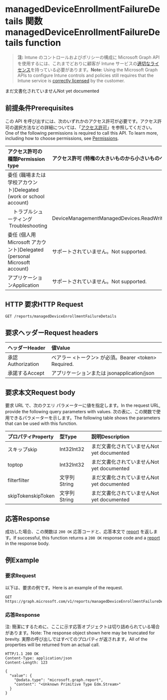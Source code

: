 # <a name="manageddeviceenrollmentfailuredetails-function"></a><span data-ttu-id="659f6-101">managedDeviceEnrollmentFailureDetails 関数</span><span class="sxs-lookup"><span data-stu-id="659f6-101">managedDeviceEnrollmentFailureDetails function</span></span>

> <span data-ttu-id="659f6-102">**注:** Intune のコントロールおよびポリシーの構成に Microsoft Graph API を使用するには、これまでどおりに顧客が Intune サービスの[適切なライセンス](https://go.microsoft.com/fwlink/?linkid=839381)を持っている必要があります。</span><span class="sxs-lookup"><span data-stu-id="659f6-102">**Note:** Using the Microsoft Graph APIs to configure Intune controls and policies still requires that the Intune service is [correctly licensed](https://go.microsoft.com/fwlink/?linkid=839381) by the customer.</span></span>

<span data-ttu-id="659f6-103">まだ文書化されていません</span><span class="sxs-lookup"><span data-stu-id="659f6-103">Not yet documented</span></span>
## <a name="prerequisites"></a><span data-ttu-id="659f6-104">前提条件</span><span class="sxs-lookup"><span data-stu-id="659f6-104">Prerequisites</span></span>
<span data-ttu-id="659f6-p101">この API を呼び出すには、次のいずれかのアクセス許可が必要です。アクセス許可の選択方法などの詳細については、「[アクセス許可](../../../concepts/permissions_reference.md)」を参照してください。</span><span class="sxs-lookup"><span data-stu-id="659f6-p101">One of the following permissions is required to call this API. To learn more, including how to choose permissions, see [Permissions](../../../concepts/permissions_reference.md).</span></span>

|<span data-ttu-id="659f6-107">アクセス許可の種類</span><span class="sxs-lookup"><span data-stu-id="659f6-107">Permission type</span></span>|<span data-ttu-id="659f6-108">アクセス許可 (特権の大きいものから小さいものへ)</span><span class="sxs-lookup"><span data-stu-id="659f6-108">Permissions (from most to least privileged)</span></span>|
|:---|:---|
|<span data-ttu-id="659f6-109">委任 (職場または学校アカウント)</span><span class="sxs-lookup"><span data-stu-id="659f6-109">Delegated (work or school account)</span></span>||
| <span data-ttu-id="659f6-110">&nbsp; &nbsp; トラブルシューティング</span><span class="sxs-lookup"><span data-stu-id="659f6-110">&nbsp; &nbsp;Troubleshooting</span></span> | <span data-ttu-id="659f6-111">DeviceManagementManagedDevices.ReadWrite.All</span><span class="sxs-lookup"><span data-stu-id="659f6-111">DeviceManagementManagedDevices.ReadWrite.All</span></span>|
|<span data-ttu-id="659f6-112">委任 (個人用 Microsoft アカウント)</span><span class="sxs-lookup"><span data-stu-id="659f6-112">Delegated (personal Microsoft account)</span></span>|<span data-ttu-id="659f6-113">サポートされていません。</span><span class="sxs-lookup"><span data-stu-id="659f6-113">Not supported.</span></span>|
|<span data-ttu-id="659f6-114">アプリケーション</span><span class="sxs-lookup"><span data-stu-id="659f6-114">Application</span></span>|<span data-ttu-id="659f6-115">サポートされていません。</span><span class="sxs-lookup"><span data-stu-id="659f6-115">Not supported.</span></span>|

## <a name="http-request"></a><span data-ttu-id="659f6-116">HTTP 要求</span><span class="sxs-lookup"><span data-stu-id="659f6-116">HTTP Request</span></span>
<!-- {
  "blockType": "ignored"
}
-->
``` http
GET /reports/managedDeviceEnrollmentFailureDetails
```

## <a name="request-headers"></a><span data-ttu-id="659f6-117">要求ヘッダー</span><span class="sxs-lookup"><span data-stu-id="659f6-117">Request headers</span></span>
|<span data-ttu-id="659f6-118">ヘッダー</span><span class="sxs-lookup"><span data-stu-id="659f6-118">Header</span></span>|<span data-ttu-id="659f6-119">値</span><span class="sxs-lookup"><span data-stu-id="659f6-119">Value</span></span>|
|:---|:---|
|<span data-ttu-id="659f6-120">承認</span><span class="sxs-lookup"><span data-stu-id="659f6-120">Authorization</span></span>|<span data-ttu-id="659f6-121">ベアラー &lt;トークン&gt; が必須。</span><span class="sxs-lookup"><span data-stu-id="659f6-121">Bearer &lt;token&gt; Required.</span></span>|
|<span data-ttu-id="659f6-122">承諾する</span><span class="sxs-lookup"><span data-stu-id="659f6-122">Accept</span></span>|<span data-ttu-id="659f6-123">アプリケーションまたは json</span><span class="sxs-lookup"><span data-stu-id="659f6-123">application/json</span></span>|

## <a name="request-body"></a><span data-ttu-id="659f6-124">要求本文</span><span class="sxs-lookup"><span data-stu-id="659f6-124">Request body</span></span>
<span data-ttu-id="659f6-125">要求 URL で、次のクエリ パラメーターに値を指定します。</span><span class="sxs-lookup"><span data-stu-id="659f6-125">In the request URL, provide the following query parameters with values.</span></span>
<span data-ttu-id="659f6-126">次の表に、この関数で使用できるパラメーターを示します。</span><span class="sxs-lookup"><span data-stu-id="659f6-126">The following table shows the parameters that can be used with this function.</span></span>

|<span data-ttu-id="659f6-127">プロパティ</span><span class="sxs-lookup"><span data-stu-id="659f6-127">Property</span></span>|<span data-ttu-id="659f6-128">型</span><span class="sxs-lookup"><span data-stu-id="659f6-128">Type</span></span>|<span data-ttu-id="659f6-129">説明</span><span class="sxs-lookup"><span data-stu-id="659f6-129">Description</span></span>|
|:---|:---|:---|
|<span data-ttu-id="659f6-130">スキップ</span><span class="sxs-lookup"><span data-stu-id="659f6-130">skip</span></span>|<span data-ttu-id="659f6-131">Int32</span><span class="sxs-lookup"><span data-stu-id="659f6-131">Int32</span></span>|<span data-ttu-id="659f6-132">まだ文書化されていません</span><span class="sxs-lookup"><span data-stu-id="659f6-132">Not yet documented</span></span>|
|<span data-ttu-id="659f6-133">top</span><span class="sxs-lookup"><span data-stu-id="659f6-133">top</span></span>|<span data-ttu-id="659f6-134">Int32</span><span class="sxs-lookup"><span data-stu-id="659f6-134">Int32</span></span>|<span data-ttu-id="659f6-135">まだ文書化されていません</span><span class="sxs-lookup"><span data-stu-id="659f6-135">Not yet documented</span></span>|
|<span data-ttu-id="659f6-136">filter</span><span class="sxs-lookup"><span data-stu-id="659f6-136">filter</span></span>|<span data-ttu-id="659f6-137">文字列</span><span class="sxs-lookup"><span data-stu-id="659f6-137">String</span></span>|<span data-ttu-id="659f6-138">まだ文書化されていません</span><span class="sxs-lookup"><span data-stu-id="659f6-138">Not yet documented</span></span>|
|<span data-ttu-id="659f6-139">skipToken</span><span class="sxs-lookup"><span data-stu-id="659f6-139">skipToken</span></span>|<span data-ttu-id="659f6-140">文字列</span><span class="sxs-lookup"><span data-stu-id="659f6-140">String</span></span>|<span data-ttu-id="659f6-141">まだ文書化されていません</span><span class="sxs-lookup"><span data-stu-id="659f6-141">Not yet documented</span></span>|



## <a name="response"></a><span data-ttu-id="659f6-142">応答</span><span class="sxs-lookup"><span data-stu-id="659f6-142">Response</span></span>
<span data-ttu-id="659f6-143">成功した場合、この関数は `200 OK` 応答コードと、応答本文で [report](../resources/intune_shared_report.md) を返します。</span><span class="sxs-lookup"><span data-stu-id="659f6-143">If successful, this function returns a `200 OK` response code and a [report](../resources/intune_shared_report.md) in the response body.</span></span>

## <a name="example"></a><span data-ttu-id="659f6-144">例</span><span class="sxs-lookup"><span data-stu-id="659f6-144">Example</span></span>
### <a name="request"></a><span data-ttu-id="659f6-145">要求</span><span class="sxs-lookup"><span data-stu-id="659f6-145">Request</span></span>
<span data-ttu-id="659f6-146">以下は、要求の例です。</span><span class="sxs-lookup"><span data-stu-id="659f6-146">Here is an example of the request.</span></span>
``` http
GET https://graph.microsoft.com/v1/reports/managedDeviceEnrollmentFailureDetails(skip=4,top=3,filter='parameterValue',skipToken='parameterValue')
```

### <a name="response"></a><span data-ttu-id="659f6-147">応答</span><span class="sxs-lookup"><span data-stu-id="659f6-147">Response</span></span>
<span data-ttu-id="659f6-148">注: 簡潔にするために、ここに示す応答オブジェクトは切り詰められている場合があります。</span><span class="sxs-lookup"><span data-stu-id="659f6-148">Note: The response object shown here may be truncated for brevity.</span></span> <span data-ttu-id="659f6-149">実際の呼び出しではすべてのプロパティが返されます。</span><span class="sxs-lookup"><span data-stu-id="659f6-149">All of the properties will be returned from an actual call.</span></span>

``` http
HTTP/1.1 200 OK
Content-Type: application/json
Content-Length: 123

{
  "value": {
    "@odata.type": "microsoft.graph.report",
    "content": "<Unknown Primitive Type Edm.Stream>"
  }
}
```




